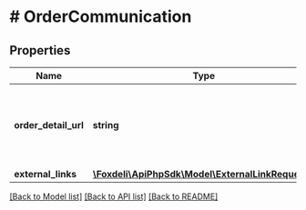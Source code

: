 # # OrderCommunication

## Properties

Name | Type | Description | Notes
------------ | ------------- | ------------- | -------------
**order_detail_url** | **string** | optional url of order in external system; typically order url in eshop | [optional]
**external_links** | [**\Foxdeli\ApiPhpSdk\Model\ExternalLinkRequest[]**](ExternalLinkRequest.md) |  | [optional]

[[Back to Model list]](../../README.md#models) [[Back to API list]](../../README.md#endpoints) [[Back to README]](../../README.md)
